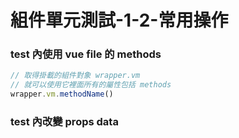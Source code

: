 # 組件單元測試-1-2-常用操作

### test 內使用 vue file 的 methods

```js
// 取得掛載的組件對象 wrapper.vm
// 就可以使用它裡面所有的屬性包括 methods
wrapper.vm.methodName()
```

### test 內改變 props data

```js
```
